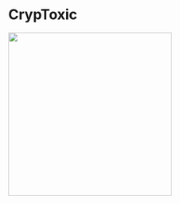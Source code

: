 # CrypToxic
<kbd>
<img src="https://cdn.discordapp.com/attachments/1066174115490312222/1087035215660200066/poison.png" width="328"></img>
  </kbd>
